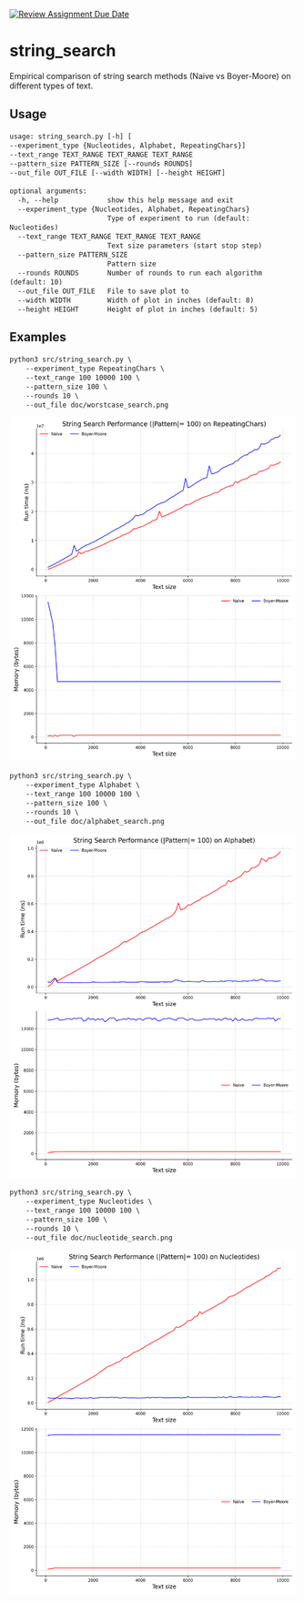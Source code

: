 [![Review Assignment Due Date](https://classroom.github.com/assets/deadline-readme-button-22041afd0340ce965d47ae6ef1cefeee28c7c493a6346c4f15d667ab976d596c.svg)](https://classroom.github.com/a/08twE9R9)
# string_search
Empirical comparison of string search methods (Naive vs Boyer-Moore) on different types of text.

## Usage
```
usage: string_search.py [-h] [
--experiment_type {Nucleotides, Alphabet, RepeatingChars}]  
--text_range TEXT_RANGE TEXT_RANGE TEXT_RANGE  
--pattern_size PATTERN_SIZE [--rounds ROUNDS]  
--out_file OUT_FILE [--width WIDTH] [--height HEIGHT]

optional arguments:
  -h, --help            show this help message and exit
  --experiment_type {Nucleotides, Alphabet, RepeatingChars}
                        Type of experiment to run (default: Nucleotides)
  --text_range TEXT_RANGE TEXT_RANGE TEXT_RANGE
                        Text size parameters (start stop step)
  --pattern_size PATTERN_SIZE
                        Pattern size
  --rounds ROUNDS       Number of rounds to run each algorithm (default: 10)
  --out_file OUT_FILE   File to save plot to
  --width WIDTH         Width of plot in inches (default: 8)
  --height HEIGHT       Height of plot in inches (default: 5)
```

## Examples
```
python3 src/string_search.py \
    --experiment_type RepeatingChars \      
    --text_range 100 10000 100 \
    --pattern_size 100 \
    --rounds 10 \
    --out_file doc/worstcase_search.png
```
<center><img src="doc/worstcase_search.png" width="600"/></center>

```
python3 src/string_search.py \
    --experiment_type Alphabet \      
    --text_range 100 10000 100 \
    --pattern_size 100 \
    --rounds 10 \
    --out_file doc/alphabet_search.png
```
<center><img src="doc/alphabet_search.png" width="600"/></center>

```
python3 src/string_search.py \
    --experiment_type Nucleotides \      
    --text_range 100 10000 100 \
    --pattern_size 100 \
    --rounds 10 \
    --out_file doc/nucleotide_search.png
```
<center><img src="doc/nucleotide_search.png" width="600"/></center>

